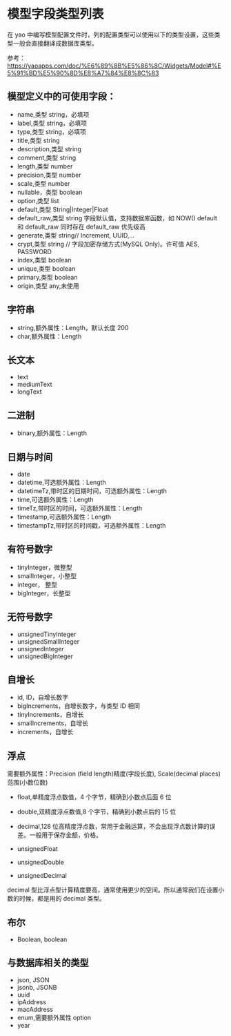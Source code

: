 # 模型字段类型列表

在 yao 中编写模型配置文件时，列的配置类型可以使用以下的类型设置，这些类型一般会直接翻译成数据库类型。

参考：https://yaoapps.com/doc/%E6%89%8B%E5%86%8C/Widgets/Model#%E5%91%BD%E5%90%8D%E8%A7%84%E8%8C%83

## 模型定义中的可使用字段：

- name,类型 string，必填项
- label,类型 string，必填项
- type,类型 string，必填项
- title,类型 string
- description,类型 string
- comment,类型 string
- length,类型 number
- precision,类型 number
- scale,类型 number
- nullable，类型 boolean
- option,类型 list
- default,类型 String|Integer|Float
- default_raw,类型 string 字段默认值，支持数据库函数，如 NOW() default 和 default_raw 同时存在 default_raw 优先级高
- generate,类型 string// Increment, UUID,...
- crypt,类型 string // 字段加密存储方式(MySQL Only)。许可值 AES, PASSWORD
- index,类型 boolean
- unique,类型 boolean
- primary,类型 boolean
- origin,类型 any,未使用

## 字符串

- string,额外属性：Length，默认长度 200
- char,额外属性：Length

## 长文本

- text
- mediumText
- longText

## 二进制

- binary,额外属性：Length

## 日期与时间

- date
- datetime,可选额外属性：Length
- datetimeTz,带时区的日期时间，可选额外属性：Length
- time,可选额外属性：Length
- timeTz,带时区的时间，可选额外属性：Length
- timestamp,可选额外属性：Length
- timestampTz,带时区的时间戳，可选额外属性：Length

## 有符号数字

- tinyInteger，微整型
- smallInteger，小整型
- integer， 整型
- bigInteger，长整型

## 无符号数字

- unsignedTinyInteger
- unsignedSmallInteger
- unsignedInteger
- unsignedBigInteger

## 自增长

- id, ID，自增长数字
- bigIncrements，自增长数字，与类型 ID 相同
- tinyIncrements，自增长
- smallIncrements，自增长
- increments，自增长

## 浮点

需要额外属性：Precision (field length)精度(字段长度), Scale(decimal places)范围(小数位数)

- float,单精度浮点数值，4 个字节，精确到小数点后面 6 位
- double,双精度浮点数值,8 个字节，精确到小数点后的 15 位
- decimal,128 位高精度浮点数，常用于金融运算，不会出现浮点数计算的误差。一般用于保存金额，价格。

- unsignedFloat
- unsignedDouble
- unsignedDecimal

decimal 型比浮点型计算精度要高，通常使用更少的空间。所以通常我们在设置小数的时候，都是用的 decimal 类型。

## 布尔

- Boolean, boolean

## 与数据库相关的类型

- json, JSON
- jsonb, JSONB
- uuid
- ipAddress
- macAddress
- enum,需要额外属性 option
- year
